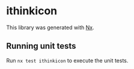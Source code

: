 # ithinkicon

This library was generated with [Nx](https://nx.dev).

## Running unit tests

Run `nx test ithinkicon` to execute the unit tests.
